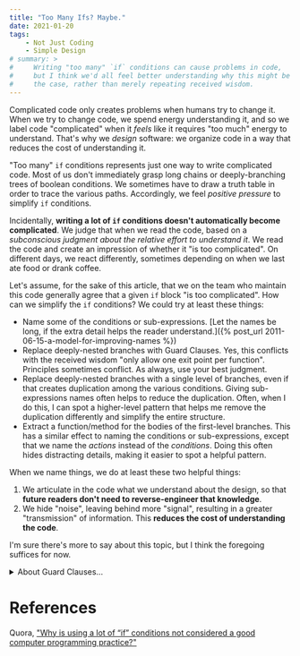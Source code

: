 ```yaml
---
title: "Too Many Ifs? Maybe."
date: 2021-01-20
tags:
    - Not Just Coding
    - Simple Design
# summary: >
#     Writing "too many" `if` conditions can cause problems in code,
#     but I think we'd all feel better understanding why this might be
#     the case, rather than merely repeating received wisdom.
---
```

Complicated code only creates problems when humans try to change it. When we try to change code, we spend energy understanding it, and so we label code "complicated" when it _feels_ like it requires "too much" energy to understand. That's why we _design_ software: we organize code in a way that reduces the cost of understanding it.

"Too many" `if` conditions represents just one way to write complicated code. Most of us don't immediately grasp long chains or deeply-branching trees of boolean conditions. We sometimes have to draw a truth table in order to trace the various paths. Accordingly, we feel _positive pressure_ to simplify `if` conditions.

Incidentally, **writing a lot of `if` conditions doesn't automatically become complicated**. We judge that when we read the code, based on a _subconscious judgment about the relative effort to understand it_. We read the code and create an impression of whether it "is too complicated". On different days, we react differently, sometimes depending on when we last ate food or drank coffee.

Let's assume, for the sake of this article, that we on the team who maintain this code generally agree that a given `if` block "is too complicated". How can we simplify the `if` conditions? We could try at least these things:

- Name some of the conditions or sub-expressions. [Let the names be long, if the extra detail helps the reader understand.]({% post_url 2011-06-15-a-model-for-improving-names %})
- Replace deeply-nested branches with Guard Clauses. Yes, this conflicts with the received wisdom "only allow one exit point per function". Principles sometimes conflict. As always, use your best judgment.
- Replace deeply-nested branches with a single level of branches, even if that creates duplication among the various conditions. Giving sub-expressions names often helps to reduce the duplication. Often, when I do this, I can spot a higher-level pattern that helps me remove the duplication differently and simplify the entire structure.
- Extract a function/method for the bodies of the first-level branches. This has a similar effect to naming the conditions or sub-expressions, except that we name the _actions_ instead of the _conditions_. Doing this often hides distracting details, making it easier to spot a helpful pattern.

When we name things, we do at least these two helpful things:

1. We articulate in the code what we understand about the design, so that **future readers don't need to reverse-engineer that knowledge**.
2. We hide "noise", leaving behind more "signal", resulting in a greater "transmission" of information. This **reduces the cost of understanding the code**.

I'm sure there's more to say about this topic, but I think the foregoing suffices for now.

<details class="highlight">
<summary>About Guard Clauses...</summary>

When I write a Guard Clause, I get the vague, uneasy feeling that I've put the code in "the wrong place". Typically I see it as an irrelevant detail that I ought to [push up the call stack]({% post_url 2013-01-29-consequences-of-dependency-inversion-principle %}). You can find an example of this in ["Sell One Item Part 2"](https://wbitdd.jbrains.ca/lectures/136759) of [The World's Best Intro to TDD: Level 1](https://tdd.training), starting around the 2:30 mark of the video.
    
**Spoiler Alert**. If we've only created Controller layer so far and we try to write pure user interface behavior there, it feels strange. We don't resolve that strangeness until we write the text-based user interface, which acts as a client to the Controller layer, and provides a natural place for this UI behavior to "bubble up" to. We finally get there in ["Tension in Abstraction"](https://wbitdd.jbrains.ca/lectures/203398) starting around the 11:00 mark of the video. (Please note: this video is _not_ in the **free preview** part of the course. Sorry.)
    
</details>



# References

Quora, ["Why is using a lot of “if” conditions not considered a good computer programming practice?"](https://www.quora.com/Why-is-using-a-lot-of-if-conditions-not-considered-a-good-computer-programming-practice)

